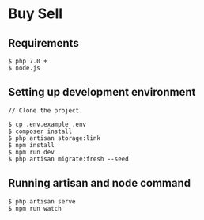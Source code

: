# Buy Sell
## Requirements
    $ php 7.0 +
    $ node.js

## Setting up development environment

    // Clone the project.
    
    $ cp .env.example .env
    $ composer install
    $ php artisan storage:link
    $ npm install
    $ npm run dev
    $ php artisan migrate:fresh --seed

## Running artisan and node command
    $ php artisan serve
    $ npm run watch

